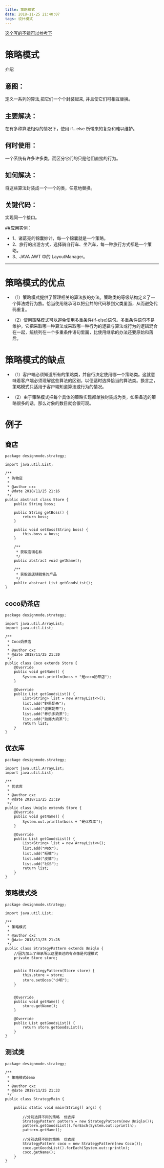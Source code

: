 ```yaml
---
title: 策略模式
date: 2018-11-25 21:40:07
tags: 设计模式
---
```

[这个写的不错可以参考下](https://www.cnblogs.com/lewis0077/p/5133812.html)

# 策略模式

介绍  
## 意图：
定义一系列的算法,把它们一个个封装起来, 并且使它们可相互替换。

## 主要解决：
在有多种算法相似的情况下，使用 if...else 所带来的复杂和难以维护。

<!--more-->

## 何时使用：
一个系统有许多许多类，而区分它们的只是他们直接的行为。

## 如何解决：
将这些算法封装成一个一个的类，任意地替换。

## 关键代码：
实现同一个接口。

##应用实例： 
* 1、诸葛亮的锦囊妙计，每一个锦囊就是一个策略。 
* 2、旅行的出游方式，选择骑自行车、坐汽车，每一种旅行方式都是一个策略。 
* 3、JAVA AWT 中的 LayoutManager。


---

# 策略模式的优点

* （1）策略模式提供了管理相关的算法族的办法。策略类的等级结构定义了一个算法或行为族。恰当使用继承可以把公共的代码移到父类里面，从而避免代码重复。

* （2）使用策略模式可以避免使用多重条件(if-else)语句。多重条件语句不易维护，它把采取哪一种算法或采取哪一种行为的逻辑与算法或行为的逻辑混合在一起，统统列在一个多重条件语句里面，比使用继承的办法还要原始和落后。

# 策略模式的缺点

 * （1）客户端必须知道所有的策略类，并自行决定使用哪一个策略类。这就意味着客户端必须理解这些算法的区别，以便适时选择恰当的算法类。换言之，策略模式只适用于客户端知道算法或行为的情况。

 * （2）由于策略模式把每个具体的策略实现都单独封装成为类，如果备选的策略很多的话，那么对象的数目就会很可观。



# 例子

## 商店

```
package designmode.strategy;

import java.util.List;

/**
 * 购物店
 *
 * @author cxc
 * @date 2018/11/25 21:16
 */
public abstract class Store {
    public String boss;

    public String getBoss() {
        return boss;
    }

    public void setBoss(String boss) {
        this.boss = boss;
    }

    /**
     * 获取店铺名称
     */
    public abstract void getName();

    /**
     * 获取该店铺销售的产品
     */
    public abstract List getGoodsList();
}

```

## coco奶茶店

```
package designmode.strategy;

import java.util.ArrayList;
import java.util.List;

/**
 * Coco奶茶店
 *
 * @author cxc
 * @date 2018/11/25 21:20
 */
public class Coco extends Store {
    @Override
    public void getName() {
        System.out.println(boss + "是coco奶茶店");
    }

    @Override
    public List getGoodsList() {
        List<String> list = new ArrayList<>();
        list.add("野果奶茶");
        list.add("波霸奶茶");
        list.add("养乐多奶茶");
        list.add("劲爆大奶茶");
        return list;
    }
}

```

## 优衣库

```
package designmode.strategy;

import java.util.ArrayList;
import java.util.List;

/**
 * 优衣库
 *
 * @author cxc
 * @date 2018/11/25 21:19
 */
public class Uniqlo extends Store {
    @Override
    public void getName() {
        System.out.println(boss + "是优衣库");
    }

    @Override
    public List getGoodsList() {
        List<String> list = new ArrayList<>();
        list.add("内衣");
        list.add("短裤");
        list.add("皮裤");
        list.add("衬衫");
        return list;
    }
}

```

## 策略模式类

```
package designmode.strategy;

import java.util.List;

/**
 * 策略模式
 *
 * @author cxc
 * @date 2018/11/25 21:28
 */
public class StrategyPattern extends Uniqlo {
    //因为加上了继承所以这里表述的有点像是代理模式
    private Store store;


    public StrategyPattern(Store store) {
        this.store = store;
        store.setBoss("小明");
    }


    @Override
    public void getName() {
        store.getName();
    }

    @Override
    public List getGoodsList() {
        return store.getGoodsList();
    }
}

```

## 测试类

```
package designmode.strategy;

/**
 * 策略模式demo
 *
 * @author cxc
 * @date 2018/11/25 21:33
 */
public class StrategyMain {

    public static void main(String[] args) {

        //分别选择不同的策略  优衣库
        StrategyPattern pattern = new StrategyPattern(new Uniqlo());
        pattern.getGoodsList().forEach(System.out::println);
        pattern.getName();

        //分别选择不同的策略  优衣库
        StrategyPattern coco = new StrategyPattern(new Coco());
        coco.getGoodsList().forEach(System.out::println);
        coco.getName();
    }
}


```

